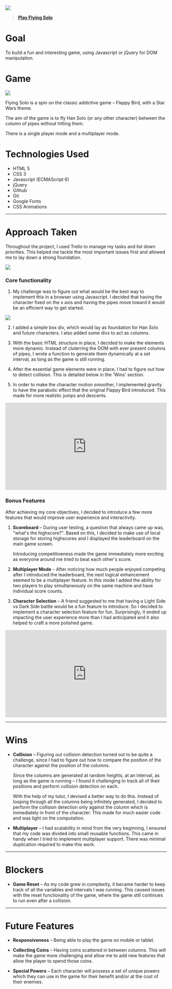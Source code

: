 ![](https://i.imgur.com/oBGr0mf.png)

> **[Play Flying Solo](https://karannavani.github.io/wdi-project-one/)**

# Goal
To build a fun and interesting game, using Javascript or jQuery for DOM manipulation.

# Game
![](https://i.imgur.com/XXlUwEV.png)

Flying Solo is a spin on the classic addictive game – Flappy Bird, with a Star Wars theme.

The aim of the game is to fly Han Solo (or any other character) between the column of pipes without hitting them. 

There is a single player mode and a multiplayer mode.
# Technologies Used
* HTML 5
* CSS 3
* Javascript (ECMAScript 6)
* jQuery
* Github
* Git
* Google Fonts
* CSS Animations

---
# Approach Taken
Throughout the project, I used Trello to manage my tasks and list down priorities. This helped me tackle the most important issues first and allowed me to lay down a strong foundation.

![](https://i.imgur.com/C5RiNtg.jpg)

### Core functionality

1. My challenge was to figure out what would be the best way to implement this in a browser using Javascript. I decided that having the character fixed on the x axis and having the pipes move toward it would be an efficient way to get started. 
 	
![](https://i.imgur.com/cgvuD9R.png)	

2. I added a simple box div, which would lay as foundation for Han Solo and future characters. I also added some divs to act as columns.

3. With the basic HTML structure in place, I decided to make the elements more dynamic. Instead of cluterring the DOM with ever present columns of pipes, I wrote a function to generate them dynamically at a set interval, as long as the game is still running.
 
4. After the essential game elements were in place, I had to figure out how to detect collision. This is detailed below in the 'Wins' section.

5. In order to make the character motion smoother, I implemented gravity to have the parabolic effect that the original Flappy Bird introduced. This made for more realistic jumps and descents.

<div style='position:relative;padding-bottom:54%'><iframe src='https://gfycat.com/ifr/ShoddyPerfumedChinchilla' frameborder='0' scrolling='no' width='100%' height='100%' style='position:absolute;top:0;left:0' allowfullscreen></iframe></div>

### Bonus Features

After achieving my core objectives, I decided to introduce a few more features that would improve user experience and interactivity.

1. **Scoreboard** – During user testing, a question that always came up was, "what's the highscore?". Based on this, I decided to make use of local storage for storing highscores and I displayed the leaderboard on the main game screen.

	Introducing competitiveness made the game immediately more exciting as everyone around me tried to beat each other's score.
	
2. **Multiplayer Mode** – After noticing how much people enjoyed competing after I introduced the leaderboard, the next logical enhancement seemed to be a multiplayer feature. In this mode I added the ability for two players to play simultaneously on the same machine and have individual score counts.

3. **Character Selection** – A friend suggested to me that having a Light Side vs Dark Side battle would be a fun feature to introduce. So I decided to implement a character selection feature for fun. Surprisingly, it ended up impacting the user experience more than I had anticipated and it also helped to craft a more polished game.

<div style='position:relative;padding-bottom:54%'><iframe src='https://gfycat.com/ifr/WeepySevereGrayling' frameborder='0' scrolling='no' width='100%' height='100%' style='position:absolute;top:0;left:0' allowfullscreen></iframe></div>

---
# Wins
* **Collision** – Figuring out collision detection turned out to be quite a challenge, since I had to figure out how to compare the position of the character against the position of the columns.

	Since the columns are generated at random heights, at an interval, as long as the game is running – I found it challenging to track all of their positions and perform collision detection on each.
	
	With the help of my tutor, I devised a better way to do this. Instead of looping through all the columns being infinitely generated, I decided to perform the collision detection only against the column which is immediately in front of the character. This made for much easier code and was light on the computation.

* **Multiplayer** – I had scalability in mind from the very beginning, I ensured that my code was divided into small reusable functions. This came in handy when I tried to implement multiplayer support. There was minimal duplication required to make this work.

---
# Blockers
* **Game Reset** – As my code grew in complexity, it became harder to keep track of all the variables and intervals I was running. This caused issues with the reset functionality of the game, where the game still continues to run even after a collision.

---
# Future Features
* **Responsiveness** – Being able to play the game on mobile or tablet.

* **Collecting Coins** – Having coins scattered in between columns. This will make the game more challenging and allow me to add new features that allow the player to spend those coins.

* **Special Powers** – Each character will possess a set of unique powers which they can use in the game for their benefit and/or at the cost of their enemies.
